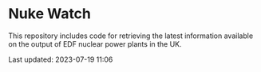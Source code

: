 # Nuke Watch

This repository includes code for retrieving the latest information available on the output of EDF nuclear power plants in the UK.

Last updated: 2023-07-19 11:06